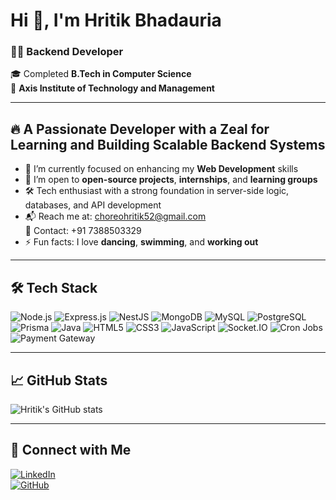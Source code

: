# Hi 👋, I'm Hritik Bhadauria

### 🧑‍💻 Backend Developer  
🎓 Completed **B.Tech in Computer Science**  
🏫 **Axis Institute of Technology and Management**

---

## 🔥 A Passionate Developer with a Zeal for Learning and Building Scalable Backend Systems

- 🌱 I’m currently focused on enhancing my **Web Development** skills
- 🤝 I’m open to **open-source projects**, **internships**, and **learning groups**
- 🛠️ Tech enthusiast with a strong foundation in server-side logic, databases, and API development
- 📬 Reach me at: [choreohritik52@gmail.com](mailto:choreohritik52@gmail.com)  
📱 Contact: +91 7388503329
- ⚡ Fun facts: I love **dancing**, **swimming**, and **working out**

---

## 🛠️ Tech Stack

![Node.js](https://img.shields.io/badge/-Node.js-black?style=flat-square&logo=node.js)
![Express.js](https://img.shields.io/badge/-Express.js-black?style=flat-square&logo=express)
![NestJS](https://img.shields.io/badge/-NestJS-E0234E?style=flat-square&logo=nestjs)
![MongoDB](https://img.shields.io/badge/-MongoDB-4ea94b?style=flat-square&logo=mongodb)
![MySQL](https://img.shields.io/badge/-MySQL-4479A1?style=flat-square&logo=mysql)
![PostgreSQL](https://img.shields.io/badge/-PostgreSQL-336791?style=flat-square&logo=postgresql)
![Prisma](https://img.shields.io/badge/-Prisma-2D3748?style=flat-square&logo=prisma)
![Java](https://img.shields.io/badge/-Java-007396?style=flat-square&logo=java)
![HTML5](https://img.shields.io/badge/-HTML5-E34F26?style=flat-square&logo=html5)
![CSS3](https://img.shields.io/badge/-CSS3-1572B6?style=flat-square&logo=css3)
![JavaScript](https://img.shields.io/badge/-JavaScript-F7DF1E?style=flat-square&logo=javascript)
![Socket.IO](https://img.shields.io/badge/-Socket.IO-010101?style=flat-square&logo=socket.io)
![Cron Jobs](https://img.shields.io/badge/-Cron-blue?style=flat-square)
![Payment Gateway](https://img.shields.io/badge/-PaymentGateway-blueviolet?style=flat-square)

---

## 📈 GitHub Stats

![Hritik's GitHub stats](https://github-readme-stats.vercel.app/api?username=hritik7388&show_icons=true&theme=tokyonight)

---

## 🔗 Connect with Me

[![LinkedIn](https://img.shields.io/badge/LinkedIn-blue?style=flat-square&logo=linkedin&logoColor=white)](https://www.linkedin.com/in/hritik-bhadauria-588024205/)  
[![GitHub](https://img.shields.io/badge/GitHub-100000?style=flat-square&logo=github&logoColor=white)](https://github.com/hritik7388/hritik7388)

